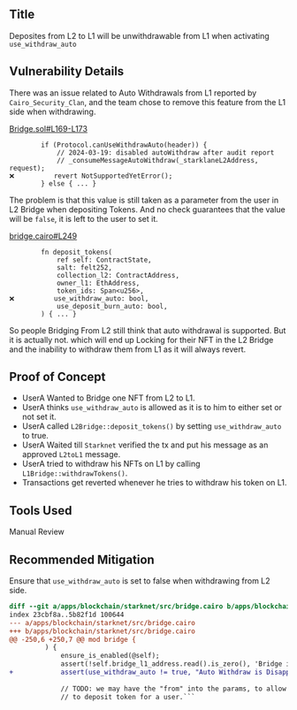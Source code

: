 ## Title
Deposites from L2 to L1 will be unwithdrawable from L1 when activating `use_withdraw_auto`

## Vulnerability Details
There was an issue related to Auto Withdrawals from L1 reported by `Cairo_Security_Clan`, and the team chose to remove this feature from the L1 side when withdrawing.

[Bridge.sol#L169-L173](https://github.com/Cyfrin/2024-07-ark-project/blob/main/apps/blockchain/ethereum/src/Bridge.sol#L169-L173)
```solidity
        if (Protocol.canUseWithdrawAuto(header)) {
            // 2024-03-19: disabled autoWithdraw after audit report
            // _consumeMessageAutoWithdraw(_starklaneL2Address, request);
❌️          revert NotSupportedYetError();
        } else { ... }
```

The problem is that this value is still taken as a parameter from the user in L2 Bridge when depositing Tokens. And no check guarantees that the value will be `false`, it is left to the user to set it.

[bridge.cairo#L249](https://github.com/Cyfrin/2024-07-ark-project/blob/main/apps/blockchain/starknet/src/bridge.cairo#L249)
```cairo
        fn deposit_tokens(
            ref self: ContractState,
            salt: felt252,
            collection_l2: ContractAddress,
            owner_l1: EthAddress,
            token_ids: Span<u256>,
❌️          use_withdraw_auto: bool,
            use_deposit_burn_auto: bool,
        ) { ... }
```

So people Bridging From L2 still think that auto withdrawal is supported. But it is actually not. which will end up Locking for their NFT in the L2 Bridge and the inability to withdraw them from L1 as it will always revert.

## Proof of Concept
- UserA Wanted to Bridge one NFT from L2 to L1.
- UserA thinks `use_withdraw_auto` is allowed as it is to him to either set or not set it.
- UserA called `L2Bridge::deposit_tokens()` by setting `use_withdraw_auto` to true.
- UserA Waited till `Starknet` verified the tx and put his message as an approved `L2toL1` message.
- UserA tried to withdraw his NFTs on L1 by calling `L1Bridge::withdrawTokens()`.
- Transactions get reverted whenever he tries to withdraw his token on L1.


## Tools Used
Manual Review

## Recommended Mitigation
Ensure that `use_withdraw_auto` is set to false when withdrawing from L2 side.

```diff
diff --git a/apps/blockchain/starknet/src/bridge.cairo b/apps/blockchain/starknet/src/bridge.cairo
index 23cbf8a..5b82f1d 100644
--- a/apps/blockchain/starknet/src/bridge.cairo
+++ b/apps/blockchain/starknet/src/bridge.cairo
@@ -250,6 +250,7 @@ mod bridge {
         ) {
             ensure_is_enabled(@self);
             assert(!self.bridge_l1_address.read().is_zero(), 'Bridge is not open');
+            assert(use_withdraw_auto != true, "Auto Withdraw is Disappled");
 
             // TODO: we may have the "from" into the params, to allow an operator
             // to deposit token for a user.```
